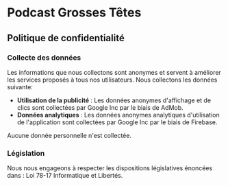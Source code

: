 Podcast Grosses Têtes
=================
## Politique de confidentialité

### Collecte des données
Les informations que nous collectons sont anonymes et servent à améliorer les services proposés à tous nos utilisateurs.
Nous collectons les données suivante:
* **Utilisation de la publicité** : Les données anonymes d'affichage et de clics sont collectées par Google Inc par le biais de AdMob.
* **Données analytiques** : Les données anonymes analytiques d'utilisation de l'application sont collectées par Google Inc par le biais de Firebase.

Aucune donnée personnelle n'est collectée.

### Législation
Nous nous engageons à respecter les dispositions législatives énoncées dans :
Loi 78-17 Informatique et Libertés.

